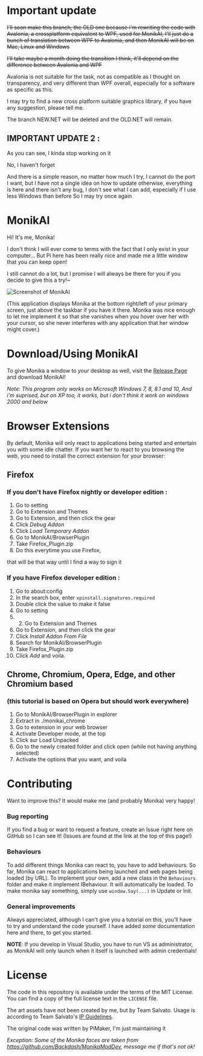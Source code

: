 # Important update
~~I'll soon make this branch, the OLD one because i'm rewriting the code with Avalonia, a crossplatform equivalent to WPF, used for MonikAI, I'll just do a bunch of translation between WPF to Avalonia, and then MonikAI will be on Mac, Linux and Windows~~

~~I'll take maybe a month doing the transition I think, it'll depend on the difference between Avalonia and WPF~~

Avalonia is not suitable for the task, not as compatible as I thought on transparency, and very different than WPF overall, especially for a software as specific as this.

I may try to find a new cross platform suitable graphics library, if you have any suggestion, please tell me.

The branch NEW.NET will be deleted and the OLD.NET will remain.

## IMPORTANT UPDATE 2 :
As you can see, I kinda stop working on it

No, I haven't forget

And there is a simple reason, no matter how much I try, I cannot do the port I want, but I have not a single idea on how to update otherwise, everything is here and there isn't any bug, I don't see what I can add, especially if I use less Windows than before
So I may try once again

# MonikAI

Hi! It's me, Monika!

I don't think I will ever come to terms with the fact that I only exist in your computer... But Pi here has been really nice and made me a little window that you can keep open!

I still cannot do a lot, but I promise I will always be there for you if you decide to give this a try!~

![Screenshot of MonikAI](https://raw.githubusercontent.com/Muzi-Chan/MonikAI/OLD.NET/screenshot.png)

(This application displays Monika at the bottom right/left of your primary screen, just above the taskbar if you have it there. Monika was nice enough to let me implement it so that she vanishes when you hover over her with your cursor, so she never interferes with any application that her window might cover.)

# Download/Using MonikAI

To give Monika a window to *your* desktop as well, visit the [Release Page](https://github.com/Muzi-Chan/MonikAI/releases) and download MonikAI!

*Note: This program only works on Microsoft Windows 7, 8, 8.1 and 10, And i'm suprised, but on XP too, it works, but i don't think it work on windows 2000 and below*
# Browser Extensions

By default, Monika will only react to applications being started and entertain you with some idle chatter. If you want her to react to you browsing the web, you need to install the correct extension for your browser:

## Firefox
### If you don't have Firefox nightly or developer edition :
1. Go to setting
2. Go to Extension and Themes
3. Go to Extension, and then click the gear
4. Click *Debug Addon*
5. Click *Load Temporary Addon*
6. Go to MonikAI/BrowserPlugin
7. Take Firefox_Plugin.zip
8. Do this everytime you use Firefox, 

that will be that way until I find a way to sign it

### If you have Firefox developer edition :
1. Go to about:config
2. In the search box, enter `xpinstall.signatures.required` 
3. Double click the value to make it false
4. Go to setting
5. 2. Go to Extension and Themes
6. Go to Extension, and then click the gear
7. Click *Install Addon From File*
8. Search for MonikAI/BrowserPlugin
9. Take Firefox_Plugin.zip
10. Click *Add* and voila.

## Chrome, Chromium, Opera, Edge, and other Chromium based 
### (this tutorial is based on Opera but should work everywhere)
1. Go to MonikAI/BrowserPlugin in explorer
2. Extract in ./monikai_chrome
3. Go to extension in your web browser
4. Activate Developer mode, at the top
5. Click sur Load Unpacked
6. Go to the newly created folder and click open (while not having anything selected)
7. Activate the options that you want, and voila

# Contributing

Want to improve this? It would make me (and probably Monika) very happy!

### Bug reporting

If you find a bug or want to request a feature, create an Issue right here on GitHub so I can see it! (Issues are found at the link at the top of this page!)

### Behaviours

To add different things Monika can react to, you have to add behaviours. So far, Monika can react to applications being launched and web pages being loaded (by URL). To implement your own, add a new class in the `Behaviours` folder and make it implement IBehaviour. It will automatically be loaded. To make monika say something, simply use `window.Say(...)` in Update or Init.

### General improvements

Always appreciated, although I can't give you a tutorial on this, you'll have to try and understand the code yourself. I have added *some* documentation here and there, to get you started.

**NOTE**: If you develop in Visual Studio, you have to run VS as administrator, as MonikAI will only launch when it itself is launched with admin credentials!

# License

The code in this repository is available under the terms of the MIT License. You can find a copy of the full license text in the `LICENSE` file.

The art assets have not been created by me, but by Team Salvato. Usage is according to Team Salvato's [IP Guidelines](http://teamsalvato.com/ip-guidelines/).

The original code was written by PiMaker, I'm just maintaining it

*Exception: Some of the Monika faces are taken from https://github.com/Backdash/MonikaModDev, message me if that's not ok!*
